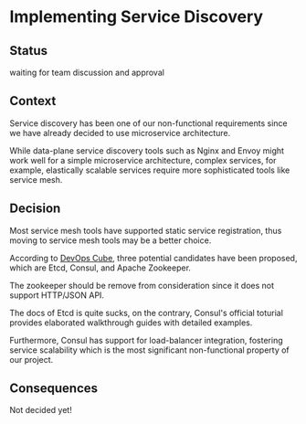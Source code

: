 # Implementing Service Discovery

## Status

waiting for team discussion and approval

## Context

Service discovery has been one of our non-functional requirements
since we have already decided to use microservice architecture.

While data-plane service discovery tools such as Nginx and Envoy
might work well for a simple microservice architecture, complex services, for example,
elastically scalable services require more sophisticated tools like service mesh.

## Decision

Most service mesh tools have supported static service registration,
thus moving to service mesh tools may be a better choice.

According to [DevOps Cube](https://devopscube.com/open-source-service-discovery/),
three potential candidates have been proposed, which are Etcd, Consul, and Apache Zookeeper.

The zookeeper should be remove from consideration since it does not support HTTP/JSON API.

The docs of Etcd is quite sucks, on the contrary, Consul's official toturial
provides elaborated walkthrough guides with detailed examples.

Furthermore, Consul has support for load-balancer integration, fostering service scalability
which is the most significant non-functional property of our project.

## Consequences

Not decided yet!